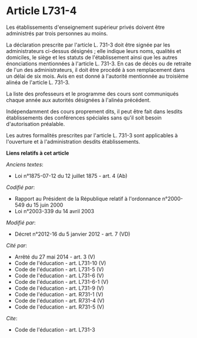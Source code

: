 # Article L731-4

Les établissements d'enseignement supérieur privés doivent être administrés par trois personnes au moins. 

La déclaration prescrite par l'article L. 731-3 doit être signée par les administrateurs ci-dessus désignés ; elle indique
leurs noms, qualités et domiciles, le siège et les statuts de l'établissement ainsi que les autres énonciations mentionnées à
l'article L. 731-3. En cas de décès ou de retraite de l'un des administrateurs, il doit être procédé à son remplacement dans
un délai de six mois. Avis en est donné à l'autorité mentionnée au troisième alinéa de l'article L. 731-3. 

La liste des professeurs et le programme des cours sont communiqués chaque année aux autorités désignées à l'alinéa
précédent. 

Indépendamment des cours proprement dits, il peut être fait dans lesdits établissements des conférences spéciales sans qu'il
soit besoin d'autorisation préalable. 

Les autres formalités prescrites par l'article L. 731-3 sont applicables à l'ouverture et à l'administration desdits
établissements.

**Liens relatifs à cet article**

_Anciens textes_:

  - Loi n°1875-07-12 du 12 juillet 1875 - art. 4 (Ab)

_Codifié par_:

  - Rapport au Président de la République relatif à l'ordonnance n°2000-549 du 15 juin 2000
  - Loi n°2003-339 du 14 avril 2003

_Modifié par_:

  - Décret n°2012-16 du 5 janvier 2012 - art. 7 (VD)

_Cité par_:

  - Arrêté du 27 mai 2014 - art. 3 (V)
  - Code de l'éducation - art. L731-10 (V)
  - Code de l'éducation - art. L731-5 (V)
  - Code de l'éducation - art. L731-6 (V)
  - Code de l'éducation - art. L731-6-1 (V)
  - Code de l'éducation - art. L731-9 (V)
  - Code de l'éducation - art. R731-1 (V)
  - Code de l'éducation - art. R731-4 (V)
  - Code de l'éducation - art. R731-5 (V)

_Cite_:

  - Code de l'éducation - art. L731-3
